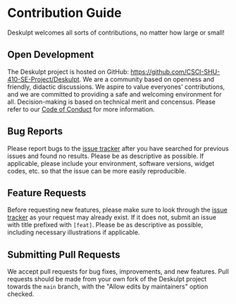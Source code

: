 # Contribution Guide

Deskulpt welcomes all sorts of contributions, no matter how large or small!

## Open Development

The Deskulpt project is hosted on GitHub: https://github.com/CSCI-SHU-410-SE-Project/Deskulpt. We are a community based on openness and friendly, didactic discussions. We aspire to value everyones' contributions, and we are committed to providing a safe and welcoming environment for all. Decision-making is based on technical merit and concensus. Please refer to our [Code of Conduct](https://github.com/CSCI-SHU-410-SE-Project/Deskulpt/blob/main/.github/CODE_OF_CONDUCT.md) for more information.

## Bug Reports

Please report bugs to the [issue tracker](https://github.com/CSCI-SHU-410-SE-Project/Deskulpt/issues) after you have searched for previous issues and found no results. Please be as descriptive as possible. If applicable, please include your environment, software versions, widget codes, etc. so that the issue can be more easily reproducible.

## Feature Requests

Before requesting new features, please make sure to look through the [issue tracker](https://github.com/CSCI-SHU-410-SE-Project/Deskulpt/issues) as your request may already exist. If it does not, submit an issue with title prefixed with `[feat]`. Please be as descriptive as possible, including necessary illustrations if applicable.

## Submitting Pull Requests

We accept pull requests for bug fixes, improvements, and new features. Pull requests should be made from your own fork of the Deskulpt project towards the `main` branch, with the "Allow edits by maintainers" option checked.
